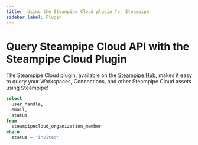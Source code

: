```yaml
---
title:  Using the Steampipe Cloud plugin for Steampipe
sidebar_label: Plugin
---
```



#  Query Steampipe Cloud API with the Steampipe Cloud Plugin
The Steampipe Cloud plugin, available on the [Steampipe Hub](https://hub.steampipe.io/plugins/turbot/steampipecloud), makes it easy to query your Workspaces, Connections, and other Steampipe Cloud assets using Steampipe!

```sql
select
  user_handle,
  email,
  status
from
  steampipecloud_organization_member
where
  status = 'invited'
```